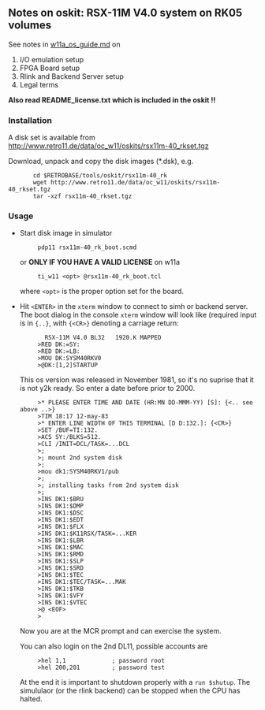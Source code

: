 ## Notes on oskit: RSX-11M V4.0 system on RK05 volumes

See notes in [w11a_os_guide.md](../../../doc/w11a_os_guide.md) on
  1. I/O emulation setup
  2. FPGA Board setup
  3. Rlink and Backend Server setup
  4. Legal terms

**Also read README_license.txt which is included in the oskit !!**

### Installation
A disk set is available from
http://www.retro11.de/data/oc_w11/oskits/rsx11m-40_rkset.tgz

Download, unpack and copy the disk images (*.dsk), e.g.
```
       cd $RETROBASE/tools/oskit/rsx11m-40_rk
       wget http://www.retro11.de/data/oc_w11/oskits/rsx11m-40_rkset.tgz
       tar -xzf rsx11m-40_rkset.tgz
```

### Usage

- Start disk image in simulator
  ```
       pdp11 rsx11m-40_rk_boot.scmd
  ```

  or **ONLY IF YOU HAVE A VALID LICENSE** on w11a
  ```
       ti_w11 <opt> @rsx11m-40_rk_boot.tcl
  ```

  where `<opt>` is the proper option set for the board.

- Hit `<ENTER>` in the `xterm` window to connect to simh or backend server.
  The boot dialog in the console `xterm` window will look like
  (required input is in `{..}`, with `{<CR>}` denoting a carriage return:
  ```
         RSX-11M V4.0 BL32   1920.K MAPPED
       >RED DK:=SY:
       >RED DK:=LB:
       >MOU DK:SYSM40RKV0
       >@DK:[1,2]STARTUP
  ```

  This os version was released in November 1981, so it's no suprise
  that it is not y2k ready. So enter a date before prior to 2000.
  ```
       >* PLEASE ENTER TIME AND DATE (HR:MN DD-MMM-YY) [S]: {<.. see above ..>}
       >TIM 18:17 12-may-83
       >* ENTER LINE WIDTH OF THIS TERMINAL [D D:132.]: {<CR>}
       >SET /BUF=TI:132.
       >ACS SY:/BLKS=512.
       >CLI /INIT=DCL/TASK=...DCL
       >;
       >; mount 2nd system disk
       >;
       >mou dk1:SYSM40RKV1/pub
       >;
       >; installing tasks from 2nd system disk
       >;
       >INS DK1:$BRU
       >INS DK1:$DMP
       >INS DK1:$DSC
       >INS DK1:$EDT
       >INS DK1:$FLX
       >INS DK1:$K11RSX/TASK=...KER
       >INS DK1:$LBR
       >INS DK1:$MAC
       >INS DK1:$RMD
       >INS DK1:$SLP
       >INS DK1:$SRD
       >INS DK1:$TEC
       >INS DK1:$TEC/TASK=...MAK
       >INS DK1:$TKB
       >INS DK1:$VFY
       >INS DK1:$VTEC
       >@ <EOF>
       >
  ```

  Now you are at the MCR prompt and can exercise the system.

  You can also login on the 2nd DL11, possible accounts are
  ```
       >hel 1,1             ; password root
       >hel 200,201         ; password test
  ```

  At the end it is important to shutdown properly with a `run $shutup`.
  The simululaor (or the rlink backend) can be stopped when the
  CPU has halted.
